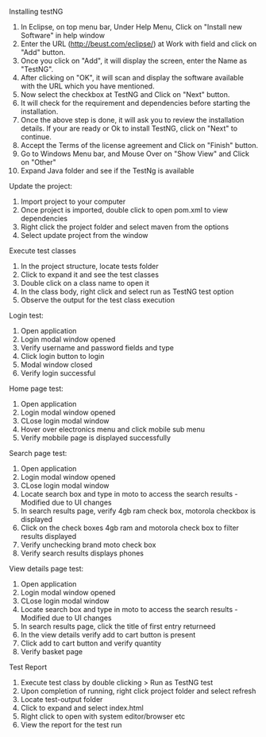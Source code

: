 Installing testNG

1. In Eclipse, on top menu bar, Under Help Menu, Click on "Install new Software" in help window
2. Enter the URL (http://beust.com/eclipse/) at Work with field and click on "Add" button.
3. Once you click on "Add", it will display the screen, enter the Name as "TestNG".
4. After clicking on "OK", it will scan and display the software available with the URL which you have mentioned.
5. Now select the checkbox at TestNG and Click on "Next" button.
6. It will check for the requirement and dependencies before starting the installation.
7. Once the above step is done, it will ask you to review the installation details. If your are ready or Ok to install TestNG, click on "Next" to continue.
8. Accept the Terms of the license agreement and Click on "Finish" button.
9. Go to Windows Menu bar, and Mouse Over on "Show View" and Click on "Other"
10. Expand Java folder and see if the TestNg is available

Update the project:

1. Import project to your computer
2. Once project is imported, double click to open pom.xml to view dependencies
3. Right click the project folder and select maven from the options
4. Select update project from the window

Execute test classes

1. In the project structure, locate tests folder
2. Click to expand it and see the test classes
3. Double click on a class name to open it
4. In the class body, right click and select run as TestNG test option
5. Observe the output for the test class execution

Login test:

1. Open application
2. Login modal window opened
3. Verify username and password fields and type
4. Click login button to login
5. Modal window closed
6. Verify login successful

Home page test:

1. Open application
2. Login modal window opened
3. CLose login modal window
4. Hover over electronics menu and click mobile sub menu
5. Verify mobbile page is displayed successfully


Search page test:

1. Open application
2. Login modal window opened
3. CLose login modal window
4. Locate search box and type in moto to access the search results - Modified due to UI changes
5. In search results page, verify 4gb ram check box, motorola checkbox is displayed
6. Click on the check boxes 4gb ram and motorola check box to filter results displayed
7. Verify unchecking brand moto check box
8. Verify search results displays phones

View details page test:

1. Open application
2. Login modal window opened
3. CLose login modal window
4. Locate search box and type in moto to access the search results - Modified due to UI changes
5. In search results page, click the title of first entry returneed
6. In the view details verify add to cart button is present
7. Click add to cart button and verify quantity
8. Verify basket page

Test Report
1. Execute test class by double clicking > Run as TestNG test
2. Upon completion of running, right click project folder and select refresh
3. Locate test-output folder
4. Click to expand and select index.html
5. Right click to open with system editor/browser etc
6. View the report for the test run
